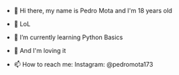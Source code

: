 - 👋 Hi there, my name is Pedro Mota and I'm 18 years old
- 👀 LoL

- 🌱 I’m currently learning Python Basics
- 💞️ And I'm loving it
- 📫 How to reach me: Instagram: @pedromota173 

<!---
Pedroimota/Pedroimota is a ✨ special ✨ repository because its `README.md` (this file) appears on your GitHub profile.
You can click the Preview link to take a look at your changes.
--->
